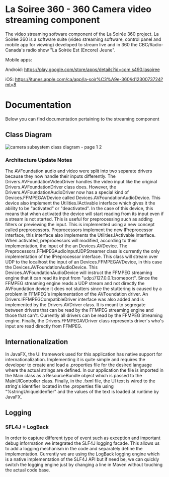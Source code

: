 # La Soiree 360 - 360 Camera video streaming component
The video streaming software component of the La Soirée 360 project. La Soirée 360 is a software suite (video streaming software, control panel and mobile app for viewing) developed to stream live and in 360 the CBC/Radio-Canada's radio show "La Soirée Est (Encore) Jeune".

Mobile apps:

Android: https://play.google.com/store/apps/details?id=com.s490.lasoiree

iOS: https://itunes.apple.com/ca/app/la-soir%C3%A9e-360/id1230073724?mt=8

# Documentation
Below you can find documentation pertaining to the streaming component

## Class Diagram
![camera subsystem class diagram - page 1 2](https://user-images.githubusercontent.com/6964009/36993843-3cc5e52c-207d-11e8-849e-45a0b0be8728.png)

### Architecture Update Notes
The AVFoundation audio and video were split into two separate drivers because they now handle their inputs differently. The Drivers.AVFoundationVideoDriver handles the video input like the original Drivers.AVFoundationDriver class does. However, the Drivers.AVFoundationAudioDriver now has a special kind of Devices.FFMPEGAVDevice called Devices.AVFoundationAudioDevice. This device also implement the Utilities.IActivable interface which gives it the ability to be "activated" or "deactivated". In the case of this device, this means that when activated the device will start reading from its input even if a stream is not started. This is useful for preprocessing such as adding filters or previewing the input. This is implemented using a new concept called preprocessors. Preprocessors implement the new IPreprocessor interface, this interface also implements the Utilities.IActivable interface. When activated, preprocessors will modified, according to their implementation, the input of the an Devices.AVDevice. The Preprocessors.FFMPEGAudioInputUDPStreamer class is currently the only implementation of the IPreprocessor interface. This class will stream over UDP to the localhost the input of an Devices.FFMPEGAVDevice, in this case the Devices.AVFoundationAudioDevice. This Devices.AVFoundationAudioDevice will instruct the FFMPEG streaming engine that it can read its input from "udp://127.0.0.1:someport".
Since the FFMPEG streaming engine reads a UDP stream and not directly the AVFoundation device it does not stutters since the stuttering is caused by a problem in FFMPEG's implementation of the AVFoundation driver.
An Drivers.IFFMPEGCompatibleDriver interface was also added and is implemented by the Drivers.AVDriver class. It is meant to segregate between drivers that can be read by the FFMPEG streaming engine and those that can't. Currently all drivers can be read by the FFMPEG Streaming engine.
Finally, the Drivers.FFMPEGAVDriver class represents driver's who's input are read directly from FFMPEG.

## Internationalization
In JavaFX, the UI framework used for this application has native support for internationalization. Implementing it is quite simple and requires the developer to create and load a .properties file for the desired language where the actual strings are defined. In our application the file is imported in the Main class as a ResourceBundle object which is passed to the MainUIController class. Finally, in the .fxml file, the UI text is wired to the string's identifier located in the .properties file using "%stringUniqueIdenfier" and the values of the text is loaded at runtime by JavaFX.

## Logging

### SFL4J + LogBack
In order to capture different type of event such as exception and important debug information we integrated the SLF4J logging facade. This allows us to add a logging mechanism in the code and separately define the implementation. Currently we are using the LogBack logging engine which is a native implementation of the SLF4J API but if need be, we can quickly switch the logging engine just by changing a line in Maven without touching the actual code base.
